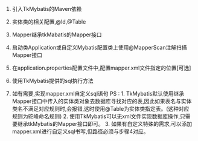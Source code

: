 1. 引入TkMybatis的Maven依赖

2. 实体类的相关配置,@Id,@Table

3. Mapper继承tkMabatis的Mapper接口

4. 启动类Application或自定义Mybatis配置类上使用@MapperScan注解扫描Mapper接口

5. 在application.properties配置文件中,配置mapper.xml文件指定的位置[可选]

6. 使用TkMybatis提供的sql执行方法

7. 如有需要,实现mapper.xml自定义sql语句
    PS : 
        1. TkMybatis默认使用继承Mapper接口中传入的实体类对象去数据库寻找对应的表,因此如果表名与实体类名不满足对应规则时,会报错,这时使用@Table为实体类指定表。(这种对应规则为驼峰命名规则)
        2. 使用TkMybatis可以无xml文件实现数据库操作,只需要继承tkMybatis的Mapper接口即可。
        3. 如果有自定义特殊的需求,可以添加mapper.xml进行自定义sql书写,但路径必须与步骤4对应。